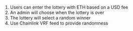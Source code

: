 1. Users can enter the lottery with ETH based on a USD fee
2. An admin will choose when the lottery is over
3. The lottery will select a random winner
4. Use Chainlink VRF feed to provide randomness